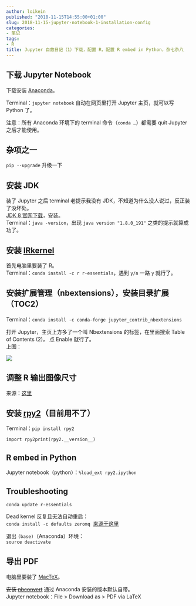 ```yaml
---
author: loikein
published: "2018-11-15T14:55:00+01:00"
slug: 2018-11-15-jupyter-notebook-1-installation-config
categories:
- 笔记
tags:
- R
title: Jupyter 自救日记（1）下载，配置 R，配置 R embed in Python，杂七杂八
---
```

## 下载 Jupyter Notebook

下载安装 [Anaconda](https://www.anaconda.com/download/#macos)。  
  
Terminal：`jupyter notebook` 自动在网页里打开 Jupyter 主页，就可以写
Python 了。  
  
注意：所有 Anaconda 环境下的 terminal 命令（`conda …`）都需要 quit
Jupyter 之后才能使用。  
  

## 杂项之一

`pip --upgrade` 升级一下  
  

## 安装 JDK

装了 Jupyter 之后 terminal 老提示我没有
JDK，不知道为什么没人说过，反正装了没坏处。  
[JDK 8
官网下载](https://www.oracle.com/technetwork/java/javase/downloads/jdk8-downloads-2133151.html)，安装。  
Terminal：`java -version`，出现 `java version "1.8.0_191"`
之类的提示就算成功了。  
  

## 安装 [IRkernel](https://github.com/IRkernel/IRkernel)

首先电脑里要装了 R。  
Terminal：`conda install -c r r-essentials`，遇到 `y/n` 一路 `y`
就行了。  
  

## 安装扩展管理（nbextensions），安装目录扩展（TOC2）

Terminal：`conda install -c conda-forge jupyter_contrib_nbextensions`  
  
打开 Jupyter，主页上方多了一个叫 Nbextensions 的标签，在里面搜索 Table
of Contents (2)， 点 Enable 就行了。  
上图：  

[![](../images/thumbnails/2018-11-15-jupyter-zi-jiu-ri-ji-1-xia-zai-pei-zhi-r-pei-zhi-r-embed-in-python-za-qi-za-ba-Screenshot%2B2018-11-15%2Bat%2B21.35.19.png)](../images/2018-11-15-jupyter-zi-jiu-ri-ji-1-xia-zai-pei-zhi-r-pei-zhi-r-embed-in-python-za-qi-za-ba-Screenshot%2B2018-11-15%2Bat%2B21.35.19.png)

  

## 调整 R 输出图像尺寸

来源：[这里](https://blog.revolutionanalytics.com/2015/09/resizing-plots-in-the-r-kernel-for-jupyter-notebooks.html)  

  
  

## 安装 [rpy2](https://rpy2.bitbucket.io/)（目前用不了）

Terminal：`pip install rpy2`  
  
`import rpy2print(rpy2.__version__)`  
  

## R embed in Python

Jupyter notebook（python）：`%load_ext rpy2.ipython`  
  

## Troubleshooting

`conda update r-essentials`  
  
Dead kernel 反复且无法自动重启：  
`conda install -c defaults zeromq`  [来源于这里](https://github.com/ContinuumIO/anaconda-issues/issues/999#issuecomment-243165502)  
  
退出 `(base)`（Anaconda）环境：  
`source deactivate`  
  

## 导出 PDF

电脑里要装了 [MacTeX](http://tug.org/mactex/mactex-download.html)。  
  
<s>安装 [nbconvert](https://nbconvert.readthedocs.io/en/latest/index.html)</s> 通过
Anaconda 安装的版本默认自带。  
Jupyter notebook：File &gt; Download as &gt; PDF via LaTeX
